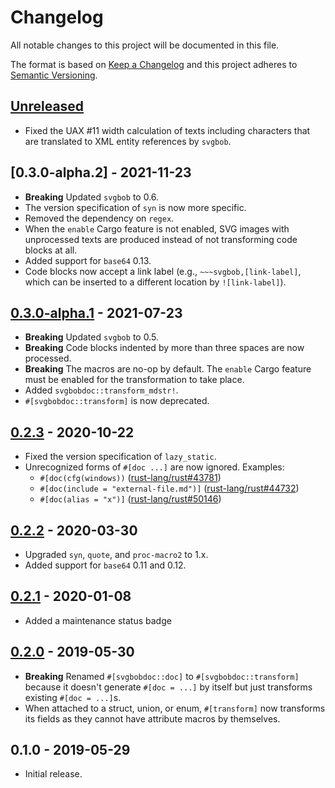 # Changelog

All notable changes to this project will be documented in this file.

The format is based on [Keep a Changelog](http://keepachangelog.com/en/1.0.0/)
and this project adheres to [Semantic Versioning](http://semver.org/spec/v2.0.0.html).

## [Unreleased]

- Fixed the UAX #11 width calculation of texts including characters that are translated to XML entity references by `svgbob`.

## [0.3.0-alpha.2] - 2021-11-23

- **Breaking** Updated `svgbob` to 0.6.
- The version specification of `syn` is now more specific.
- Removed the dependency on `regex`.
- When the `enable` Cargo feature is not enabled, SVG images with unprocessed texts are produced instead of not transforming code blocks at all.
- Added support for `base64` 0.13.
- Code blocks now accept a link label (e.g., `~~~svgbob,[link-label]`, which can be inserted to a different location by `![link-label]`).

## [0.3.0-alpha.1] - 2021-07-23

- **Breaking** Updated `svgbob` to 0.5.
- **Breaking** Code blocks indented by more than three spaces are now processed.
- **Breaking** The macros are no-op by default. The `enable` Cargo feature must be enabled for the transformation to take place.
- Added `svgbobdoc::transform_mdstr!`.
- `#[svgbobdoc::transform]` is now deprecated.

## [0.2.3] - 2020-10-22

- Fixed the version specification of `lazy_static`.
- Unrecognized forms of `#[doc ...]` are now ignored. Examples:
    - `#[doc(cfg(windows))` ([rust-lang/rust#43781])
    - `#[doc(include = "external-file.md")]` ([rust-lang/rust#44732])
    - `#[doc(alias = "x")]` ([rust-lang/rust#50146])

[rust-lang/rust#43781]: https://github.com/rust-lang/rust/issues/43781
[rust-lang/rust#44732]: https://github.com/rust-lang/rust/issues/44732
[rust-lang/rust#50146]: https://github.com/rust-lang/rust/issues/50146

## [0.2.2] - 2020-03-30

- Upgraded `syn`, `quote`, and `proc-macro2` to 1.x.
- Added support for `base64` 0.11 and 0.12.

## [0.2.1] - 2020-01-08

- Added a maintenance status badge

## [0.2.0] - 2019-05-30

- **Breaking** Renamed `#[svgbobdoc::doc]` to `#[svgbobdoc::transform]` because it doesn't generate `#[doc = ...]` by itself but just transforms existing `#[doc = ...]`s.
- When attached to a struct, union, or enum, `#[transform]` now transforms its fields as they cannot have attribute macros by themselves.

## 0.1.0 - 2019-05-29

- Initial release.

[Unreleased]: https://github.com/yvt/svgbobdoc/compare/0.3.0-alpha.1...HEAD
[0.3.0-alpha.1]: https://github.com/yvt/svgbobdoc/compare/0.2.3...0.3.0-alpha.1
[0.2.3]: https://github.com/yvt/svgbobdoc/compare/0.2.2...0.2.3
[0.2.2]: https://github.com/yvt/svgbobdoc/compare/0.2.1...0.2.2
[0.2.1]: https://github.com/yvt/svgbobdoc/compare/0.2.0...0.2.1
[0.2.0]: https://github.com/yvt/svgbobdoc/compare/0.1.0...0.2.0
